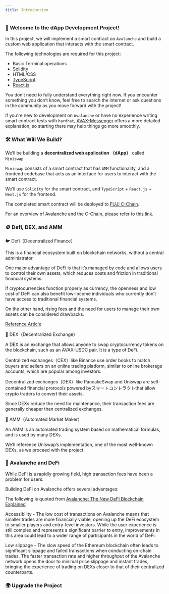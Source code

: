 ```yaml
---
title: Introduction
---
```

### 👋 Welcome to the dApp Development Project!

In this project, we will implement a smart contract on `Avalanche` and build a custom web application that interacts with the smart contract.

The following technologies are required for this project:

* Basic Terminal operations
* Solidity
* HTML/CSS
* [TypeScript](https://www.typescriptlang.org/docs/handbook/typescript-from-scratch.html)
* [React.js](https://react.dev/learn)

You don’t need to fully understand everything right now.
If you encounter something you don’t know, feel free to search the internet or ask questions in the community as you move forward with the project!

If you're new to development on `Avalanche` or have no experience writing smart contract tests with `hardhat`, [AVAX-Messenger](/Avalanche/AVAX-Messenger/section-1/lesson-0) offers a more detailed explanation, so starting there may help things go more smoothly.

### 🛠 What Will We Build?

We’ll be building a **decentralized web application （dApp）** called `Miniswap`.

`Miniswap` consists of a smart contract that has `AMM` functionality, and a frontend codebase that acts as an interface for users to interact with the smart contract.

We’ll use `Solidity` for the smart contract,
and `TypeScript` + `React.js` + `Next.js` for the frontend.

The completed smart contract will be deployed to [FUJI C-Chain](https://build.avax.network/docs/quick-start/networks/fuji-testnet).

For an overview of Avalanche and the C-Chain, please refer to [this link](https://buidl.unchain.tech/Avalanche/AVAX-Messenger).

### 🪙 Defi, DEX, and AMM

🐦 Defi（Decentralized Finance）

This is a financial ecosystem built on blockchain networks, without a central administrator.

One major advantage of DeFi is that it’s managed by code and allows users to control their own assets, which reduces costs and friction in traditional financial systems.

If cryptocurrencies function properly as currency,
the openness and low cost of DeFi can also benefit low-income individuals who currently don’t have access to traditional financial systems.

On the other hand, rising fees and the need for users to manage their own assets can be considered drawbacks.

[Reference Article](https://academy.binance.com/en/articles/the-complete-beginners-guide-to-decentralized-finance-defi)

🦏 DEX（Decentralized Exchange）

A DEX is an exchange that allows anyone to swap cryptocurrency tokens on the blockchain, such as an AVAX-USDC pair.
It is a type of DeFi.

Centralized exchanges（CEX）like Binance use order books to match buyers and sellers on an online trading platform,
similar to online brokerage accounts, which are popular among investors.

Decentralized exchanges（DEX）like PancakeSwap and Uniswap are self-contained financial protocols powered byスマートコントラクトthat allow crypto traders to convert their assets.

Since DEXs reduce the need for maintenance, their transaction fees are generally cheaper than centralized exchanges.

🐅 AMM（Automated Market Maker）

An AMM is an automated trading system based on mathematical formulas, and is used by many DEXs.

We’ll reference Uniswap’s implementation, one of the most well-known DEXs, as we proceed with the project.

### 🚀 Avalanche and DeFi

While DeFi is a rapidly growing field, high transaction fees have been a problem for users.

Building DeFi on Avalanche offers several advantages:

The following is quoted from [Avalanche: The New DeFi Blockchain Explained](https://insights.glassnode.com/avalanche-the-new-defi-blockchain-explained/)

Accessibility - The low cost of transactions on Avalanche means that smaller trades are more financially viable, opening up the DeFi ecosystem to smaller players and entry-level investors. While the user experience is still complex and represents a significant barrier to entry, improvements in this area could lead to a wider range of participants in the world of DeFi.  

Low slippage - The slow speed of the Ethereum blockchain often leads to significant slippage and failed transactions when conducting on-chain trades. The faster transaction rate and higher throughput of the Avalanche network opens the door to minimal price slippage and instant trades, bringing the experience of trading on DEXs closer to that of their centralized counterparts.

### 🌍 Upgrade the Project

